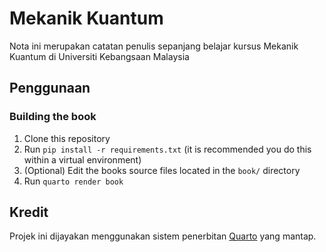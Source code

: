 # Mekanik Kuantum

Nota ini merupakan catatan penulis sepanjang belajar kursus Mekanik Kuantum di Universiti Kebangsaan Malaysia

## Penggunaan

### Building the book

1. Clone this repository
1. Run `pip install -r requirements.txt` (it is recommended you do this within a virtual environment)
1. (Optional) Edit the books source files located in the `book/` directory
1. Run `quarto render book`

## Kredit

Projek ini dijayakan menggunakan sistem penerbitan [Quarto](https://quarto.org) yang mantap.